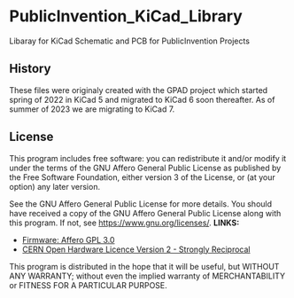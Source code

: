 # PublicInvention_KiCad_Library
Libaray for KiCad Schematic and PCB for PublicInvention Projects

## History
These files were originaly created with the GPAD project which started spring of 2022 in KiCad 5 and migrated to KiCad 6 soon thereafter.
As of summer of 2023 we are migrating to KiCad 7.


## License
This program includes free software: you can redistribute it and/or modify it under the terms of the GNU Affero General Public License as published by the Free Software Foundation, either version 3 of the License, or (at your option) any later version.

See the GNU Affero General Public License for more details. You should have received a copy of the GNU Affero General Public License along with this program. If not, see https://www.gnu.org/licenses/.
**LINKS:**
* [Firmware: Affero GPL 3.0](https://www.gnu.org/licenses/agpl-3.0.en.html#license-text)
* [CERN Open Hardware Licence Version 2 - Strongly Reciprocal](https://ohwr.org/cern_ohl_s_v2.txt)

This program is distributed in the hope that it will be useful, but WITHOUT ANY WARRANTY; without even the implied warranty of MERCHANTABILITY or FITNESS FOR A PARTICULAR PURPOSE.
